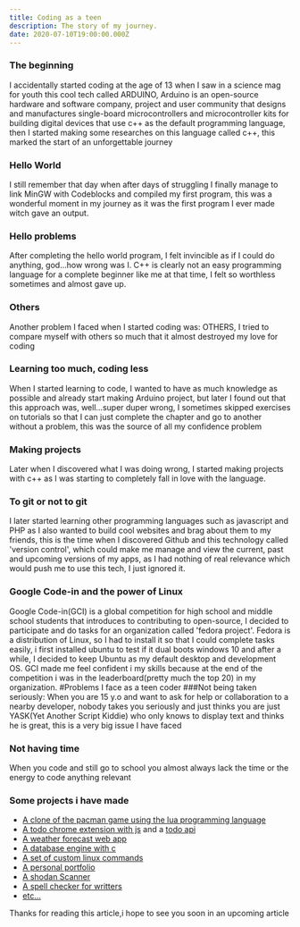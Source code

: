 ```yaml
---
title: Coding as a teen
description: The story of my journey.
date: 2020-07-10T19:00:00.000Z
---
```

### The beginning
I accidentally started coding at the age of 13 when I saw in a science mag for youth this cool tech called ARDUINO, Arduino is an open-source hardware and software company, project and user community that designs and manufactures single-board microcontrollers and microcontroller kits for building digital devices that use c++ as the default programming language, then I started making some researches on this language called c++, this marked the start of an unforgettable journey
### Hello World
I still remember that day when after days of struggling I finally manage to link MinGW with Codeblocks and compiled my first program, this was a wonderful moment in my journey as it was the first program I ever made witch gave an output.
### Hello problems
After completing the hello world program, I felt invincible as if I could do anything, god...how wrong was I.
C++ is clearly not an easy programming language for a complete beginner like me at that time, I felt so worthless sometimes and almost gave up.
### Others
Another problem I faced when I started coding was: OTHERS, I tried to compare myself with others so much that it almost destroyed my love for coding
### Learning too much, coding less
When I started learning to code, I wanted to have as much knowledge as possible and already start making Arduino project, but later I found out that this approach was, well...super duper wrong, I sometimes skipped exercises on tutorials so that I can  just complete the chapter and go to another without a problem, this was the source of all my confidence problem
### Making projects
Later when I discovered what I was doing wrong, I started making projects with c++ as I was starting to completely fall in love with the language.
### To git or not to git
I later started learning other programming languages such as javascript and PHP as I also wanted to build cool websites and brag about them to my friends, this is the time when I discovered Github and this technology called 'version control', which could make me manage and view the current, past and upcoming versions of my apps, as I had nothing of real relevance which would push me to use this tech, I just ignored it.
### Google Code-in and the power of Linux
Google Code-in(GCI) is a global competition for high school and middle school students that introduces to contributing to open-source, I decided to participate and do tasks for an organization called 'fedora project'. Fedora is a distribution of Linux, so I had to install it so that I could complete tasks easily, i first installed ubuntu to test if it dual boots windows 10 and after a while, I decided to keep Ubuntu as my default desktop and development OS.
GCI made me feel confident i my skills because at the end of the competition i was in the leaderboard(pretty much the top 20) in my organization. 
#Problems I face as a teen coder
###Not being taken seriously:
When you are 15 y.o and want to ask for help or collaboration to a nearby developer, nobody takes you seriously and just thinks you are just YASK(Yet Another Script Kiddie) who only knows to display text and thinks he is great, this is a very big issue I have faced
### Not having time
When you code and still go to school you almost always lack the time or the energy to code anything relevant
### Some projects i have made
- [A clone of the pacman game using the lua programming language](https://github.com/snow-blade/pac-men)
- [A todo chrome extension with js](https://github.com/snow-blade/todo-extension) and a [todo api](https://github.com/snow-blade/DENO-SHOP)
- [A weather forecast web app](https://github.com/snow-blade/gci_forecast) 
- [A database engine with c](https://github.com/snow-blade/Database-engine)
- [A set of custom linux commands](https://github.com/snow-blade/custom_linux)
- [A personal portfolio](https://github.com/snow-blade/portfolio)
- [A shodan Scanner](https://github.com/snow-blade/Shodan-term)
- [A spell checker for writters](https://github.com/snow-blade/spell_checker)
- [etc...](https://github.com/snow-blade?tab=repositories)


Thanks for reading this article,i hope to see you soon in an upcoming article